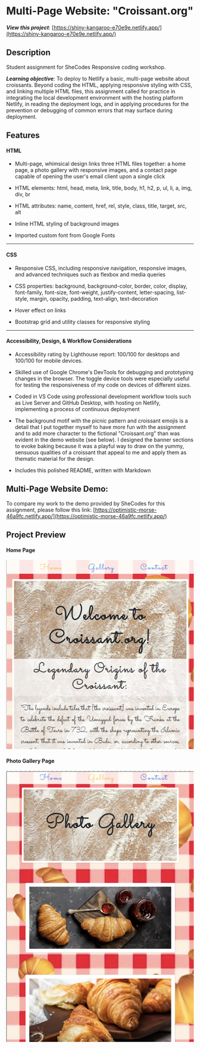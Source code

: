 # Multi-Page Website: "Croissant.org"

**_View this project_**: [https://shiny-kangaroo-e70e9e.netlify.app/](https://shiny-kangaroo-e70e9e.netlify.app/)

## Description

Student assignment for SheCodes Responsive coding workshop.

**_Learning objective_**: To deploy to Netlify a basic, multi-page website about croissants. Beyond coding the HTML, applying responsive styling with CSS, and linking multiple HTML files, this assignment called for practice in integrating the local development environment with the hosting platform Netlify, in reading the deployment logs, and in applying procedures for the prevention or debugging of common errors that may surface during deployment.

## Features

#### HTML

- Multi-page, whimsical design links three HTML files together: a home page, a photo gallery with responsive images, and a contact page capable of opening the user's email client upon a single click

- HTML elements: html, head, meta, link, title, body, h1, h2, p, ul, li, a, img, div, br

- HTML attributes: name, content, href, rel, style, class, title, target, src, alt

- Inline HTML styling of background images

- Imported custom font from Google Fonts

---

#### CSS

- Responsive CSS, including responsive navigation, responsive images, and advanced techniques such as flexbox and media queries

- CSS properties: background, background-color, border, color, display, font-family, font-size, font-weight, justify-content, letter-spacing, list-style, margin, opacity, padding, text-align, text-decoration

- Hover effect on links

- Bootstrap grid and utility classes for responsive styling

---

#### Accessibility, Design, & Workflow Considerations

- Accessibility rating by Lighthouse report: 100/100 for desktops and 100/100 for mobile devices.

- Skilled use of Google Chrome's DevTools for debugging and prototyping changes in the browser. The toggle device tools were especially useful for testing the responsiveness of my code on devices of different sizes.

- Coded in VS Code using professional development workflow tools such as Live Server and GitHub Desktop, with hosting on Netlify, implementing a process of continuous deployment

- The background motif with the picnic pattern and croissant emojis is a detail that I put together myself to have more fun with the assignment and to add more character to the fictional "Croissant.org" than was evident in the demo website (see below). I designed the banner sections to evoke baking because it was a playful way to draw on the yummy, sensuous qualities of a croissant that appeal to me and apply them as thematic material for the design.

- Includes this polished README, written with Markdown

## Multi-Page Website Demo:

To compare my work to the demo provided by SheCodes for this assignment, please follow this link: [https://optimistic-morse-46a9fc.netlify.app/](https://optimistic-morse-46a9fc.netlify.app/)

## Project Preview

#### Home Page

![Multi-Page Website "Croissant.org" Home Page Preview](/images/preview/croissant-home-page-preview.png)

#### Photo Gallery Page

![Multi-Page Website "Croissant.org" Photo Gallery Preview](/images/preview/croissant-photo-gallery-preview.png)
